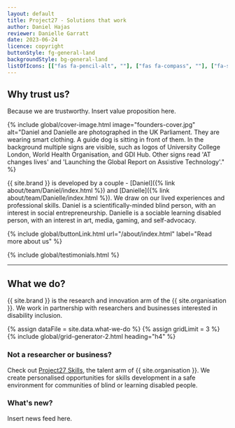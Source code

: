 ```yaml
---
layout: default
title: Project27 - Solutions that work
author: Daniel Hajas
reviewer: Danielle Garratt
date: 2023-06-24
licence: copyright
buttonStyle: fg-general-land
backgroundStyle: bg-general-land
listOfIcons: [["fas fa-pencil-alt", ""], ["fas fa-compass", ""], ["fa-solid fa-handshake", ""], ["fa-solid fa-person-chalkboard", ""]]
---
```


## Why trust us?

Because we are trustworthy. Insert value proposition here.

{% include global/cover-image.html image="founders-cover.jpg" alt="Daniel and Danielle are photographed in the UK Parliament. They are wearing smart clothing. A guide dog is sitting in front of them. In the background multiple signs are visible, such as logos of University College London, World Health Organisation, and GDI Hub. Other signs read 'AT changes lives' and 'Launching the Global Report on Assistive Technology'." %}

{{ site.brand }} is developed by a couple - [Daniel]({% link about/team/Daniel/index.html %}) and [Danielle]({% link about/team/Danielle/index.html %}).
We draw on our lived experiences and professional skills.
Daniel is a scientifically-minded blind person, with an interest in social entrepreneurship.
Danielle is a sociable learning disabled person, with an interest in art, media, gaming, and self-advocacy.

{% include global/buttonLink.html url="/about/index.html" label="Read more about us" %}

{% include global/testimonials.html %}

---

## What we do?

{{ site.brand }} is the research and innovation arm of the {{ site.organisation }}.
We work in partnership with researchers and businesses interested in disability inclusion.

{% assign dataFile = site.data.what-we-do %}
{% assign gridLimit = 3 %}
{% include global/grid-generator-2.html heading="h4" %}

### Not a researcher or business?

Check out [Project27 Skills](https://project27skills.com/), the talent arm of {{ site.organisation }}.
We create personalised opportunities for skills development in a safe environment for communities of blind or learning disabled people.

### What's new?

Insert news feed here.